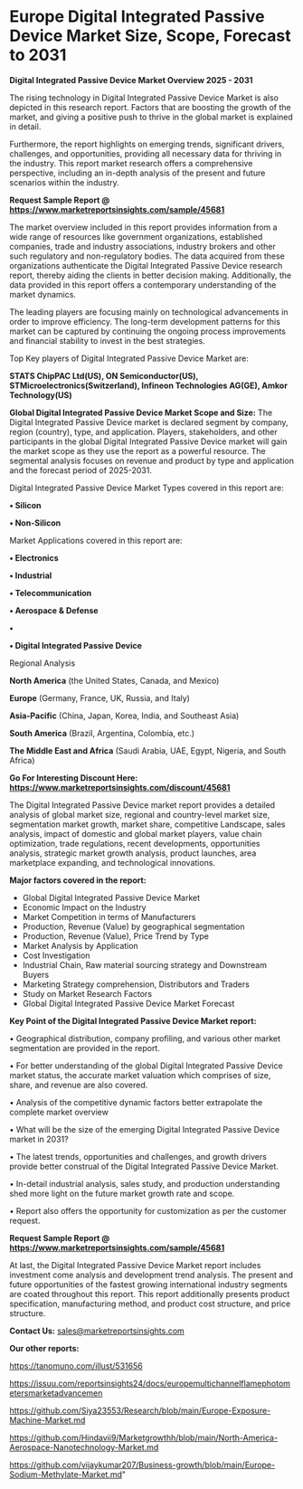 # Europe Digital Integrated Passive Device Market Size, Scope, Forecast to 2031

<Strong> Digital Integrated Passive Device Market Overview 2025 - 2031</strong>

The rising technology in Digital Integrated Passive Device Market is also depicted in this research report. Factors that are boosting the growth of the market, and giving a positive push to thrive in the global market is explained in detail.

Furthermore, the report highlights on emerging trends, significant drivers, challenges, and opportunities, providing all necessary data for thriving in the industry. This report market research offers a comprehensive perspective, including an in-depth analysis of the present and future scenarios within the industry.

<strong>Request Sample Report @ <a href=https://www.marketreportsinsights.com/sample/45681>https://www.marketreportsinsights.com/sample/45681</a></strong>

The market overview included in this report provides information from a wide range of resources like government organizations, established companies, trade and industry associations, industry brokers and other such regulatory and non-regulatory bodies. The data acquired from these organizations authenticate the Digital Integrated Passive Device research report, thereby aiding the clients in better decision making. Additionally, the data provided in this report offers a contemporary understanding of the market dynamics.

The leading players are focusing mainly on technological advancements in order to improve efficiency. The long-term development patterns for this market can be captured by continuing the ongoing process improvements and financial stability to invest in the best strategies.

Top Key players of Digital Integrated Passive Device Market are:

<strong>STATS ChipPAC Ltd(US), ON Semiconductor(US), STMicroelectronics(Switzerland), Infineon Technologies AG(GE), Amkor Technology(US)</strong>

<strong><b>Global Digital Integrated Passive Device Market Scope and Size:</b></strong>
The Digital Integrated Passive Device market is declared segment by company, region (country), type, and application. Players, stakeholders, and other participants in the global Digital Integrated Passive Device market will gain the market scope as they use the report as a powerful resource. The segmental analysis focuses on revenue and product by type and application and the forecast period of 2025-2031.

Digital Integrated Passive Device Market Types covered in this report are:

<strong>•  Silicon

•  Non-Silicon</strong>

Market Applications covered in this report are:

<strong>•  Electronics

•  Industrial

•  Telecommunication

•  Aerospace & Defense

•  

•  Digital Integrated Passive Device</strong> 

Regional Analysis

<strong>North America</strong> (the United States, Canada, and Mexico)

<strong>Europe</strong> (Germany, France, UK, Russia, and Italy)

<strong>Asia-Pacific</strong> (China, Japan, Korea, India, and Southeast Asia)

<strong>South America</strong> (Brazil, Argentina, Colombia, etc.)

<strong>The Middle East and Africa</strong> (Saudi Arabia, UAE, Egypt, Nigeria, and South Africa)

<strong>Go For Interesting Discount Here: <a href=https://www.marketreportsinsights.com/discount/45681>https://www.marketreportsinsights.com/discount/45681</a></strong>

The Digital Integrated Passive Device market report provides a detailed analysis of global market size, regional and country-level market size, segmentation market growth, market share, competitive Landscape, sales analysis, impact of domestic and global market players, value chain optimization, trade regulations, recent developments, opportunities analysis, strategic market growth analysis, product launches, area marketplace expanding, and technological innovations.

<strong><b>Major factors covered in the report:</b></strong>
<ul>
  <li>Global Digital Integrated Passive Device Market </li>
  <li>Economic Impact on the Industry</li>
  <li>Market Competition in terms of Manufacturers</li>
  <li>Production, Revenue (Value) by geographical segmentation</li>
  <li>Production, Revenue (Value), Price Trend by Type</li>
  <li>Market Analysis by Application</li>
  <li>Cost Investigation</li>
  <li>Industrial Chain, Raw material sourcing strategy and Downstream Buyers</li>
  <li>Marketing Strategy comprehension, Distributors and Traders</li>
  <li>Study on Market Research Factors</li>
  <li>Global Digital Integrated Passive Device Market Forecast</li>
</ul>

<strong><b>Key Point of the Digital Integrated Passive Device Market report:</b></strong>

• Geographical distribution, company profiling, and various other market segmentation are provided in the report.

• For better understanding of the global Digital Integrated Passive Device market status, the accurate market valuation which comprises of size, share, and revenue are also covered.

• Analysis of the competitive dynamic factors better extrapolate the complete market overview

• What will be the size of the emerging Digital Integrated Passive Device market in 2031?

• The latest trends, opportunities and challenges, and growth drivers provide better construal of the Digital Integrated Passive Device Market.

• In-detail industrial analysis, sales study, and production understanding shed more light on the future market growth rate and scope.

• Report also offers the opportunity for customization as per the customer request.

<strong>Request Sample Report @ <a href=https://www.marketreportsinsights.com/sample/45681>https://www.marketreportsinsights.com/sample/45681</a></strong>

At last, the Digital Integrated Passive Device Market report includes investment come analysis and development trend analysis. The present and future opportunities of the fastest growing international industry segments are coated throughout this report. This report additionally presents product specification, manufacturing method, and product cost structure, and price structure.

<strong>Contact Us:</strong>
sales@marketreportsinsights.com

<strong>Our other reports:</strong>

<a href=https://tanomuno.com/illust/531656>https://tanomuno.com/illust/531656</a>

<a href=https://issuu.com/reportsinsights24/docs/europemultichannelflamephotometersmarketadvancemen>https://issuu.com/reportsinsights24/docs/europemultichannelflamephotometersmarketadvancemen</a>

<a href=https://github.com/Siya23553/Research/blob/main/Europe-Exposure-Machine-Market.md>https://github.com/Siya23553/Research/blob/main/Europe-Exposure-Machine-Market.md</a>

<a href=https://github.com/Hindavii9/Marketgrowthh/blob/main/North-America-Aerospace-Nanotechnology-Market.md>https://github.com/Hindavii9/Marketgrowthh/blob/main/North-America-Aerospace-Nanotechnology-Market.md</a>

<a href=https://github.com/vijaykumar207/Business-growth/blob/main/Europe-Sodium-Methylate-Market.md>https://github.com/vijaykumar207/Business-growth/blob/main/Europe-Sodium-Methylate-Market.md</a>"
